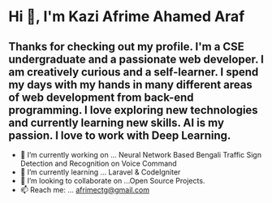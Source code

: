 # Hi 👋, I'm Kazi Afrime Ahamed Araf

## Thanks for checking out my profile. I'm a CSE undergraduate and a passionate web developer. I am creatively curious and a self-learner. I spend my days with my hands in many different areas of web development from back-end programming. I love exploring new technologies and currently learning new skills. AI is my passion. I love to work with Deep Learning.

- 🔭 I’m currently working on ... Neural Network Based Bengali Traffic Sign Detection and Recognition on Voice Command
- 🌱 I’m currently learning ... Laravel & CodeIgniter 
- 👯 I’m looking to collaborate on ...Open Source Projects.
- 📫 Reach me: ... [afrimectg@gmail.com](https://afrimectg@gmail.com)

